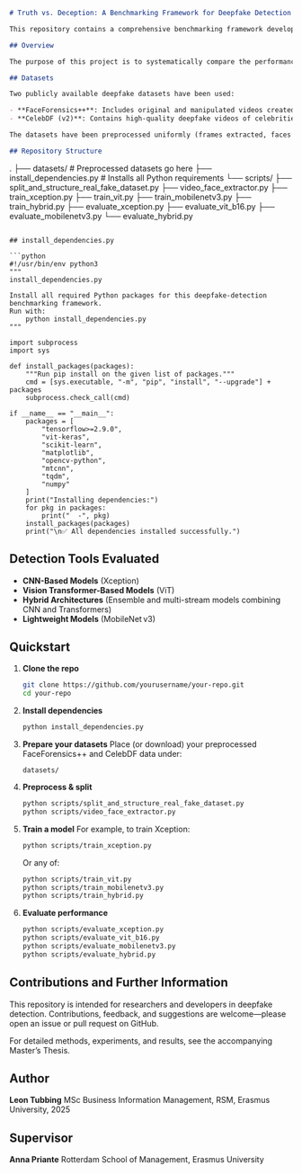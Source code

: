 ```markdown
# Truth vs. Deception: A Benchmarking Framework for Deepfake Detection Tools

This repository contains a comprehensive benchmarking framework developed as part of a Master's Thesis titled "Truth vs. Deception: A Benchmarking Framework for Deepfake Detection Tools" at the Rotterdam School of Management (RSM), Erasmus University, 2025.

## Overview

The purpose of this project is to systematically compare the performance of various deepfake detection tools using standardized conditions and datasets. The benchmarking evaluates several deep learning architectures, focusing on accuracy, robustness, interpretability, and computational efficiency.

## Datasets

Two publicly available deepfake datasets have been used:

- **FaceForensics++**: Includes original and manipulated videos created using various deepfake methods (Deepfakes, FaceSwap, Face2Face, etc.) with different compression levels.  
- **CelebDF (v2)**: Contains high-quality deepfake videos of celebrities, featuring natural and refined manipulations.

The datasets have been preprocessed uniformly (frames extracted, faces cropped and aligned, resolution standardized) to ensure fair comparisons.

## Repository Structure

```

.
├── datasets/                             # Preprocessed datasets go here
├── install\_dependencies.py              # Installs all Python requirements
└── scripts/
├── split\_and\_structure\_real\_fake\_dataset.py
├── video\_face\_extractor.py
├── train\_xception.py
├── train\_vit.py
├── train\_mobilenetv3.py
├── train\_hybrid.py
├── evaluate\_xception.py
├── evaluate\_vit\_b16.py
├── evaluate\_mobilenetv3.py
└── evaluate\_hybrid.py

````

## install_dependencies.py

```python
#!/usr/bin/env python3
"""
install_dependencies.py

Install all required Python packages for this deepfake‑detection benchmarking framework.
Run with:
    python install_dependencies.py
"""

import subprocess
import sys

def install_packages(packages):
    """Run pip install on the given list of packages."""
    cmd = [sys.executable, "-m", "pip", "install", "--upgrade"] + packages
    subprocess.check_call(cmd)

if __name__ == "__main__":
    packages = [
        "tensorflow>=2.9.0",
        "vit-keras",
        "scikit-learn",
        "matplotlib",
        "opencv-python",
        "mtcnn",
        "tqdm",
        "numpy"
    ]
    print("Installing dependencies:")
    for pkg in packages:
        print("  -", pkg)
    install_packages(packages)
    print("\n✅ All dependencies installed successfully.")
````

## Detection Tools Evaluated

* **CNN-Based Models** (Xception)
* **Vision Transformer-Based Models** (ViT)
* **Hybrid Architectures** (Ensemble and multi-stream models combining CNN and Transformers)
* **Lightweight Models** (MobileNet v3)

## Quickstart

1. **Clone the repo**

   ```bash
   git clone https://github.com/yourusername/your-repo.git
   cd your-repo
   ```

2. **Install dependencies**

   ```bash
   python install_dependencies.py
   ```

3. **Prepare your datasets**
   Place (or download) your preprocessed FaceForensics++ and CelebDF data under:

   ```
   datasets/
   ```

4. **Preprocess & split**

   ```bash
   python scripts/split_and_structure_real_fake_dataset.py
   python scripts/video_face_extractor.py
   ```

5. **Train a model**
   For example, to train Xception:

   ```bash
   python scripts/train_xception.py
   ```

   Or any of:

   ```bash
   python scripts/train_vit.py
   python scripts/train_mobilenetv3.py
   python scripts/train_hybrid.py
   ```

6. **Evaluate performance**

   ```bash
   python scripts/evaluate_xception.py
   python scripts/evaluate_vit_b16.py
   python scripts/evaluate_mobilenetv3.py
   python scripts/evaluate_hybrid.py
   ```

## Contributions and Further Information

This repository is intended for researchers and developers in deepfake detection. Contributions, feedback, and suggestions are welcome—please open an issue or pull request on GitHub.

For detailed methods, experiments, and results, see the accompanying Master’s Thesis.

## Author

**Leon Tubbing**
MSc Business Information Management, RSM, Erasmus University, 2025

## Supervisor

**Anna Priante**
Rotterdam School of Management, Erasmus University

```
```
